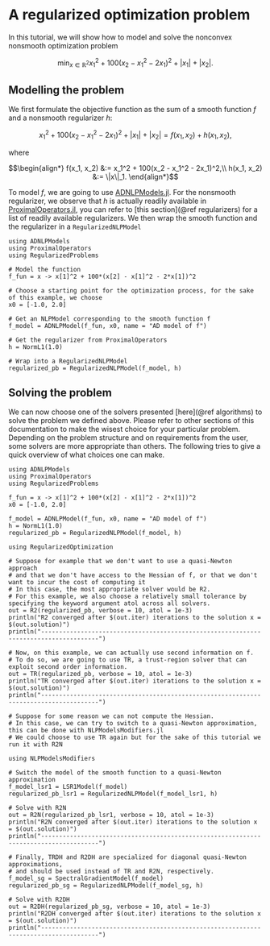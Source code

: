 # A regularized optimization problem

In this tutorial, we will show how to model and solve the nonconvex nonsmooth optimization problem
```math
  \min_{x \in \mathbb{R}^2} x_1^2 + 100(x_2 - x_1^2 - 2x_1)^2 + |x_1| + |x_2|.
```

## Modelling the problem
We first formulate the objective function as the sum of a smooth function $f$ and a nonsmooth regularizer $h$:
```math
  x_1^2 + 100(x_2 - x_1^2 - 2x_1)^2 + |x_1| + |x_2| = f(x_1, x_2) + h(x_1, x_2),
```
where 
```math
\begin{align*}
f(x_1, x_2) &:= x_1^2 + 100(x_2 - x_1^2 - 2x_1)^2,\\
h(x_1, x_2) &:= \|x\|_1.
\end{align*}
``` 
To model $f$, we are going to use [ADNLPModels.jl](https://github.com/JuliaSmoothOptimizers/ADNLPModels.jl).
For the nonsmooth regularizer, we observe that $h$ is actually readily available in [ProximalOperators.jl](https://github.com/JuliaFirstOrder/ProximalOperators.jl), you can refer to [this section](@ref regularizers) for a list of readily available regularizers.
We then wrap the smooth function and the regularizer in a `RegularizedNLPModel`

```@example
using ADNLPModels
using ProximalOperators
using RegularizedProblems

# Model the function
f_fun = x -> x[1]^2 + 100*(x[2] - x[1]^2 - 2*x[1])^2

# Choose a starting point for the optimization process, for the sake of this example, we choose
x0 = [-1.0, 2.0]

# Get an NLPModel corresponding to the smooth function f
f_model = ADNLPModel(f_fun, x0, name = "AD model of f") 

# Get the regularizer from ProximalOperators
h = NormL1(1.0)

# Wrap into a RegularizedNLPModel
regularized_pb = RegularizedNLPModel(f_model, h)
```

## Solving the problem
We can now choose one of the solvers presented [here](@ref algorithms) to solve the problem we defined above.
Please refer to other sections of this documentation to make the wisest choice for your particular problem.
Depending on the problem structure and on requirements from the user, some solvers are more appropriate than others.
The following tries to give a quick overview of what choices one can make.
```@example
using ADNLPModels
using ProximalOperators
using RegularizedProblems

f_fun = x -> x[1]^2 + 100*(x[2] - x[1]^2 - 2*x[1])^2
x0 = [-1.0, 2.0]

f_model = ADNLPModel(f_fun, x0, name = "AD model of f") 
h = NormL1(1.0)
regularized_pb = RegularizedNLPModel(f_model, h)

using RegularizedOptimization

# Suppose for example that we don't want to use a quasi-Newton approach
# and that we don't have access to the Hessian of f, or that we don't want to incur the cost of computing it
# In this case, the most appropriate solver would be R2.
# For this example, we also choose a relatively small tolerance by specifying the keyword argument atol across all solvers.
out = R2(regularized_pb, verbose = 10, atol = 1e-3)
println("R2 converged after $(out.iter) iterations to the solution x = $(out.solution)")
println("--------------------------------------------------------------------------------------")

# Now, on this example, we can actually use second information on f. 
# To do so, we are going to use TR, a trust-region solver that can exploit second order information.
out = TR(regularized_pb, verbose = 10, atol = 1e-3)
println("TR converged after $(out.iter) iterations to the solution x = $(out.solution)")
println("--------------------------------------------------------------------------------------")

# Suppose for some reason we can not compute the Hessian. 
# In this case, we can try to switch to a quasi-Newton approximation, this can be done with NLPModelsModifiers.jl
# We could choose to use TR again but for the sake of this tutorial we run it with R2N

using NLPModelsModifiers

# Switch the model of the smooth function to a quasi-Newton approximation
f_model_lsr1 = LSR1Model(f_model)
regularized_pb_lsr1 = RegularizedNLPModel(f_model_lsr1, h)

# Solve with R2N
out = R2N(regularized_pb_lsr1, verbose = 10, atol = 1e-3)
println("R2N converged after $(out.iter) iterations to the solution x = $(out.solution)")
println("--------------------------------------------------------------------------------------")

# Finally, TRDH and R2DH are specialized for diagonal quasi-Newton approximations,
# and should be used instead of TR and R2N, respectively.
f_model_sg = SpectralGradientModel(f_model)
regularized_pb_sg = RegularizedNLPModel(f_model_sg, h)

# Solve with R2DH
out = R2DH(regularized_pb_sg, verbose = 10, atol = 1e-3)
println("R2DH converged after $(out.iter) iterations to the solution x = $(out.solution)")
println("--------------------------------------------------------------------------------------")

```
